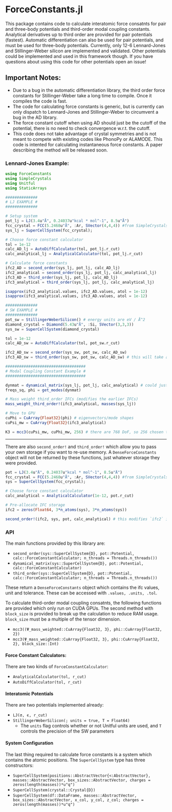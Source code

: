 # ForceConstants.jl

This package contains code to calculate interatomic force consatnts for pair and three-body potentials and third-order modal coupling constants. Analytical derivatives up to third order are provided for pair potentials (fastest). Automatic differentiation can also be used for pair potentials, and must be used for three-body potentials. Currently, only 12-6 Lennard-Jones and Stillinger-Weber silicon are implemented and validated. Other potentials could be implemented and used in this framework though. If you have questions about using this code for other potentials open an issue!

## Important Notes:
- Due to a bug in the automatic differentiation library, the third order force constants for Stillinger-Weber take a long time to compile. Once it compiles the code is fast.
- The code for calculating force constants is generic, but is currently can only dispatch to Lennard-Jones and Stillinger-Weber to circumvent a bug in the AD library.
- The force constant cutoff when using AD should just be the cutoff of the potential, there is no need to check convergence w.r.t. the cutoff.
- This code does not take advantage of crystal symmetries and is not meant to compete with existing codes like PhonoPy or ALAMODE. This code is intented for calculating instantaneous force constants. A paper describing the method will be released soon.

### Lennard-Jones Example:
```julia
using ForceConstants
using SimpleCrystals
using Unitful
using StaticArrays

##############
# LJ EXAMPLE #
##############

# Setup system
pot_lj = LJ(3.4u"Å", 0.24037u"kcal * mol^-1", 8.5u"Å")
fcc_crystal = FCC(5.2468u"Å", :Ar, SVector(4,4,4)) #from SimpleCrystals.jl
sys_lj = SuperCellSystem(fcc_crystal);

# Choose force constant calculator
tol = 1e-12
calc_AD_lj = AutoDiffCalculator(tol, pot_lj.r_cut)
calc_analytical_lj = AnalyticalCalculator(tol, pot_lj.r_cut)

# Calculate force constants
ifc2_AD = second_order(sys_lj, pot_lj, calc_AD_lj)
ifc2_analytical = second_order(sys_lj, pot_lj, calc_analytical_lj)
ifc3_AD = third_order(sys_lj, pot_lj, calc_AD_lj)
ifc3_analytical = third_order(sys_lj, pot_lj, calc_analytical_lj)

isapprox(ifc2_analytical.values, ifc2_AD.values, atol = 1e-12)
isapprox(ifc3_analytical.values, ifc3_AD.values, atol = 1e-12)

##############
# SW EXAMPLE #
##############
pot_sw = StillingerWeberSilicon() # energy units are eV / Å^2
diamond_crystal = Diamond(5.43u"Å", :Si, SVector(3,3,3))
sys_sw = SuperCellSystem(diamond_crystal)

tol = 1e-12
calc_AD_sw = AutoDiffCalculator(tol, pot_sw.r_cut)

ifc2_AD_sw = second_order(sys_sw, pot_sw, calc_AD_sw)
ifc3_AD_sw = third_order(sys_sw, pot_sw, calc_AD_sw) # this will take awhile to compile the first time you run it.

###################################
# Modal Coupling Constant Example #
###################################

dynmat = dynamical_matrix(sys_lj, pot_lj, calc_analytical) # could just divide ifc2 by 39.95 as well
freqs_sq, phi = get_modes(dynmat)

# Mass weight third_order IFCs (modifies the earlier IFCs)
mass_weight_third_order!(ifc3_analytical, masses(sys_lj))

# Move to GPU
cuPhi = CuArray{Float32}(phi) # eigenvectors/mode shapes
cuPsi_mw = CuArray{Float32}(ifc3_analytical)

K3 = mcc3(cuPsi_mw, cuPhi_mw, 256) # there are 768 DoF, so 256 chosen to make calculation smaller
```
-------------------------
There are also `second_order!` and `third_order!` which allow you to pass your own storage if you want to re-use memory. A `DenseForceConstants` object will not be returned by these functions, just whatever storage they were provided.
```julia
pot = LJ(3.4u"Å", 0.24037u"kcal * mol^-1", 8.5u"Å")
fcc_crystal = FCC(5.2468u"Å", :Ar, SVector(4,4,4)) #from SimpleCrystals.jl
sys = SuperCellSystem(fcc_crystal);

# Choose force constant calculator
calc_analytical = AnalyticalCalculator(1e-12, pot.r_cut)

# Pre-allocate IFC storage
ifc2 = zeros(Float64, 3*n_atoms(sys), 3*n_atoms(sys))

second_order!(ifc2, sys, pot, calc_analytical) # this modifies `ifc2` in place
```

### API
The main functions provided by this library are:
- `second_order(sys::SuperCellSystem{D}, pot::Potential, calc::ForceConstantCalculator; n_threads = Threads.n_threads())`
- `dynamical_matrix(sys::SuperCellSystem{D}, pot::Potential, calc::ForceConstantCalculator)`
- `third_order(sys::SuperCellSystem{D}, pot::Potential, calc::ForceConstantCalculator; n_threads = Threads.n_threads())`

These return a `DenseForceConstants` object which contains the ifc values, unit and tolerance. These can be accessed with `.values, .units, .tol`. 

To calculate third-order modal coupling consatnts, the following functions are provided which only run on CUDA GPUs. The second method with `block_size` is provided to break up the calculation to reduce RAM usage. `block_size` must be a multiple of the tensor dimension.
- `mcc3((Ψ_mass_weighted::CuArray{Float32, 3}, phi::CuArray{Float32, 2})`
- `mcc3(Ψ_mass_weighted::CuArray{Float32, 3}, phi::CuArray{Float32, 2}, block_size::Int)`

#### Force Constant Calculators:
There are two kinds of `ForceConstantCalculator`:
- `AnalyticalCalculator(tol, r_cut)`
- `AutoDiffCalculator(tol, r_cut)`

#### Interatomic Potentials
There are two potentials implemented already:
- `LJ(σ, ϵ, r_cut)`
- `StillingerWeberSilicon(; units = true, T = Float64)`
  - The `units` flag controls whether or not Unitful units are used, and `T` controls the precision of the SW parameters

#### System Configuration
The last thing required to calculate force constants is a system which contains the atomic positions. The `SuperCellSystem` type has three constructors:
- `SuperCellSystem(positions::AbstractVector{<:AbstractVector}, masses::AbstractVector, box_sizes::AbstractVector, charges = zeros(length(masses))*u"q")`
- `SuperCellSystem(crystal::Crystal{D})`
- `SuperCellSystem(df::DataFrame, masses::AbstractVector, box_sizes::AbstractVector, x_col, y_col, z_col; charges = zeros(length(masses))*u"q")`

